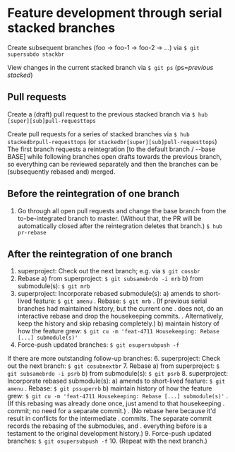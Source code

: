 # Feature development through serial stacked branches

Create subsequent branches (foo → foo-1 → foo-2 → ...) via `$ git supersubdo stackbr`

View changes in the current stacked branch via `$ git ps` (ps=_previous stacked_)

## Pull requests
Create a (draft) pull request to the previous stacked branch via
`$ hub [super][sub]pull-requesttops`

Create pull requests for a series of stacked branches via
`$ hub stackedbrpull-requesttops` (or `stackedbr[super][sub]pull-requesttops`)
The first branch requests a reintegration [to the default branch / --base BASE]
while following branches open drafts towards the previous branch, so everything
can be reviewed separately and then the branches can be (subsequently rebased
and) merged.

## Before the reintegration of one branch
1. Go through all open pull requests and change the base branch from the
   to-be-integrated branch to master. (Without that, the PR will be
   automatically closed after the reintegration deletes that branch.)
   `$ hub pr-rebase`

## After the reintegration of one branch
1. superproject: Check out the next branch; e.g. via `$ git cossbr`
2. Rebase
   a) from superproject: `$ git subsamebrdo -i mrb`
   b) from submodule(s): `$ git mrb`
3. superproject: Incorporate rebased submodule(s):
   a) amends to short-lived feature: `$ git amenu`
   .  Rebase: `$ git mrb`
   .  (If previous serial branches had maintained history, but the current one
   .  does not, do an interactive rebase and drop the housekeeping commits.
   .  Alternatively, keep the history and skip rebasing completely.)
   b) maintain history of how the feature grew: `$ git cu -m 'feat-4711 Housekeeping: Rebase [...] submodule(s)'`
4. Force-push updated branches: `$ git osupersubpush -f`

If there are more outstanding follow-up branches:
6. superproject: Check out the next branch: `$ git cosubnextbr`
7. Rebase
   a) from superproject: `$ git subsamebrdo -i psrb`
   b) from submodule(s): `$ git psrb`
8. superproject: Incorporate rebased submodule(s):
   a) amends to short-lived feature: `$ git amenu`
   .  Rebase: `$ git pssuperrb`
   b) maintain history of how the feature grew: `$ git cu -m 'feat-4711 Housekeeping: Rebase [...] submodule(s)'`
   .  (If this rebasing was already done once, just amend to that housekeeping
   .  commit; no need for a separate commit.)
   .  (No rebase here because it'd result in conflicts for the intermediate
   .  commits. The separate commit records the rebasing of the submodules, and
   .  everything before is a testament to the original development history.)
9. Force-push updated branches: `$ git osupersubpush -f`
10. (Repeat with the next branch.)
